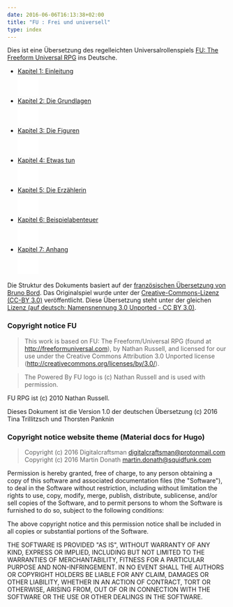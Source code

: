 ```yaml
---
date: 2016-06-06T16:13:38+02:00
title: "FU : Frei und universell"
type: index
---
```

Dies ist eine Übersetzung des regelleichten Universalrollenspiels [FU: The Freeform Universal RPG](http://freeformuniversal.com) ins Deutsche.

<ul class="repo">
          <li class="repo-download">
            <a href="/01-einleitung/"  title="Einleitung">Kapitel 1: Einleitung</br>
            <img src="/images/ic_info_white_24px.svg"></a>
          </li>
          <li class="repo-download">
            <a href="/02-grundlagen/"  title="Grundlagen">Kapitel 2: Die Grundlagen</br><img src="/images/ic_description_white_24px.svg"></a>
          </li>
          <li class="repo-download">
            <a href="/03-figuren/"  title="Figuren">Kapitel 3: Die Figuren</br>
            <img src="/images/ic_group_white_24px.svg"></a>
          </li>
          <li class="repo-download">
            <a href="/04-handeln/"  title="Handeln">Kapitel 4: Etwas tun</br><img src="/images/ic_pan_tool_white_24px.svg"></a>
          </li>
          <li class="repo-download">
            <a href="/05-erzaehlerin/"  title="Erzählerin">Kapitel 5: Die Erzählerin</br><img src="/images/ic_face_white_24px.svg"></a>
          </li>
          <li class="repo-download">
            <a href="/06-rennen-zum-tempel/"  title="Beispielabenteuer">Kapitel 6: Beispielabenteuer</br><img src="/images/ic_explore_white_24px.svg"></a>
          </li>
          <li class="repo-download">
            <a href="/07-anhang/"  title="Anhang">Kapitel 7: Anhang</br><img src="/images/ic_list_white_24px.svg"></a>
          </li>
        </ul>

Die Struktur des Dokuments basiert auf der [französischen Übersetzung von Bruno Bord](https://github.com/brunobord/fu-rpg-libre-et-universel).
Das Originalspiel wurde unter der [Creative-Commons-Lizenz (CC-BY 3.0)](http://creativecommons.org/licenses/by/3.0/) veröffentlicht. Diese Übersetzung steht unter der gleichen [Lizenz (auf deutsch: Namensnennung 3.0 Unported - CC BY 3.0)](https://creativecommons.org/licenses/by/3.0/deed.de).

### Copyright notice FU

> This work is based on FU: The Freeform/Universal RPG (found at http://freeformuniversal.com), by Nathan Russell, and licensed for our use under the Creative Commons Attribution 3.0 Unported license (http://creativecommons.org/licenses/by/3.0/).

> The Powered By FU logo is (c) Nathan Russell and is used with permission.

FU RPG ist (c) 2010 Nathan Russell.

Dieses Dokument ist die Version 1.0 der deutschen Übersetzung (c) 2016 Tina Trillitzsch und Thorsten Panknin

### Copyright notice website theme (Material docs for Hugo)
> Copyright (c) 2016 Digitalcraftsman <digitalcraftsman@protonmail.com><br>
Copyright (c) 2016 Martin Donath <martin.donath@squidfunk.com>

Permission is hereby granted, free of charge, to any person obtaining a copy of this software and associated documentation files (the "Software"), to deal in the Software without restriction, including without limitation the rights to use, copy, modify, merge, publish, distribute, sublicense, and/or sell copies of the Software, and to permit persons to whom the Software is furnished to do so, subject to the following conditions:

The above copyright notice and this permission notice shall be included in all copies or substantial portions of the Software.

THE SOFTWARE IS PROVIDED "AS IS", WITHOUT WARRANTY OF ANY KIND, EXPRESS OR IMPLIED, INCLUDING BUT NOT LIMITED TO THE WARRANTIES OF MERCHANTABILITY, FITNESS FOR A PARTICULAR PURPOSE AND NON-INFRINGEMENT. IN NO EVENT SHALL THE AUTHORS OR COPYRIGHT HOLDERS BE LIABLE FOR ANY CLAIM, DAMAGES OR OTHER LIABILITY, WHETHER IN AN ACTION OF CONTRACT, TORT OR OTHERWISE, ARISING FROM, OUT OF OR IN CONNECTION WITH THE SOFTWARE OR THE USE OR OTHER DEALINGS
IN THE SOFTWARE.
